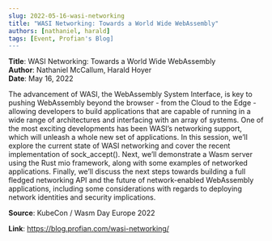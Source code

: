 ```yaml
---
slug: 2022-05-16-wasi-networking
title: "WASI Networking: Towards a World Wide WebAssembly"  
authors: [nathaniel, harald]
tags: [Event, Profian's Blog]
---
```


**Title**: WASI Networking: Towards a World Wide WebAssembly    
**Author**: Nathaniel McCallum, Harald Hoyer  
**Date**: May 16, 2022   

The advancement of WASI, the WebAssembly System Interface, is key to pushing WebAssembly beyond the browser - from the Cloud to the Edge - allowing developers to build applications that are capable of running in a wide range of architectures and interfacing with an array of systems. One of the most exciting developments has been WASI’s networking support, which will unleash a whole new set of applications. In this session, we’ll explore the current state of WASI networking and cover the recent implementation of sock_accept(). Next, we’ll demonstrate a Wasm server using the Rust mio framework, along with some examples of networked applications. Finally, we’ll discuss the next steps towards building a full fledged networking API and the future of network-enabled WebAssembly applications, including some considerations with regards to deploying network identities and security implications.


**Source**: KubeCon / Wasm Day Europe 2022

**Link**: https://blog.profian.com/wasi-networking/